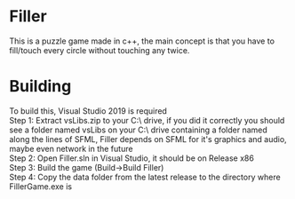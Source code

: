 # Filler
This is a puzzle game made in c++, the main concept is that you have to fill/touch every circle without touching any twice.
# Building
To build this, Visual Studio 2019 is required<br>
Step 1: Extract vsLibs.zip to your C:\ drive, if you did it correctly you should see a folder named vsLibs on your C:\ drive containing a folder named along the lines of SFML, Filler depends on SFML for it's graphics and audio, maybe even network in the future<br>
Step 2: Open Filler.sln in Visual Studio, it should be on Release x86<br>
Step 3: Build the game (Build->Build Filler)<br>
Step 4: Copy the data folder from the latest release to the directory where FillerGame.exe is
